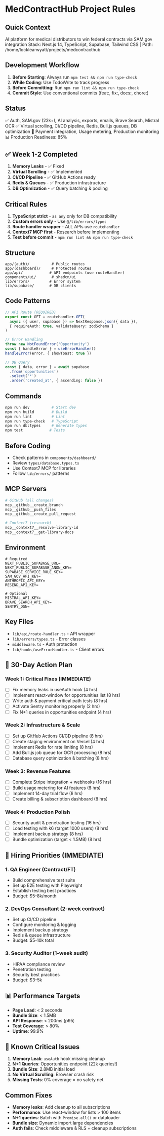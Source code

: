 # MedContractHub Project Rules

## Quick Context
AI platform for medical distributors to win federal contracts via SAM.gov integration
Stack: Next.js 14, TypeScript, Supabase, Tailwind CSS | Path: /home/locklearwyatt/projects/medcontracthub

## Development Workflow
1. **Before Starting**: Always run `npm test && npm run type-check`
2. **While Coding**: Use TodoWrite to track progress
3. **Before Committing**: Run `npm run lint && npm run type-check`
4. **Commit Style**: Use conventional commits (feat:, fix:, docs:, chore:)

## Status
✅ Auth, SAM.gov (22k+), AI analysis, exports, emails, Brave Search, Mistral OCR
✅ Virtual scrolling, CI/CD pipeline, Redis, Bull.js queues, DB optimization
🚧 Payment integration, Usage metering, Production monitoring
📊 Production Readiness: 85%

## ✅ Week 1-2 Completed
1. **Memory Leaks** - ✅ Fixed
2. **Virtual Scrolling** - ✅ Implemented
3. **CI/CD Pipeline** - ✅ GitHub Actions ready
4. **Redis & Queues** - ✅ Production infrastructure
5. **DB Optimization** - ✅ Query batching & pooling

## Critical Rules
1. **TypeScript strict** - `as any` only for DB compatibility
2. **Custom errors only** - Use `@/lib/errors/types`
3. **Route handler wrapper** - ALL APIs use `routeHandler`
4. **Context7 MCP first** - Research before implementing
5. **Test before commit** - `npm run lint && npm run type-check`

## Structure
```
app/(auth)/          # Public routes
app/(dashboard)/     # Protected routes  
app/api/            # API endpoints (use routeHandler)
components/ui/       # shadcn/ui
lib/errors/         # Error system
lib/supabase/       # DB clients
```

## Code Patterns
```typescript
// API Route (REQUIRED)
export const GET = routeHandler.GET(
  async ({ user, supabase }) => NextResponse.json({ data }),
  { requireAuth: true, validateQuery: zodSchema }
)

// Error Handling
throw new NotFoundError('Opportunity')
const { handleError } = useErrorHandler()
handleError(error, { showToast: true })

// DB Query
const { data, error } = await supabase
  .from('opportunities')
  .select('*')
  .order('created_at', { ascending: false })
```

## Commands
```bash
npm run dev          # Start dev
npm run build        # Build
npm run lint         # Lint
npm run type-check   # TypeScript
npm run db:types     # Generate types
npm test            # Tests
```

## Before Coding
- Check patterns in `components/dashboard/`
- Review `types/database.types.ts`
- Use Context7 MCP for libraries
- Follow `lib/errors/` patterns

## MCP Servers
```bash
# GitHub (all changes)
mcp__github__create_branch
mcp__github__push_files  
mcp__github__create_pull_request

# Context7 (research)
mcp__context7__resolve-library-id
mcp__context7__get-library-docs
```

## Environment
```env
# Required
NEXT_PUBLIC_SUPABASE_URL=
NEXT_PUBLIC_SUPABASE_ANON_KEY=
SUPABASE_SERVICE_ROLE_KEY=
SAM_GOV_API_KEY=
ANTHROPIC_API_KEY=
RESEND_API_KEY=

# Optional
MISTRAL_API_KEY=
BRAVE_SEARCH_API_KEY=
SENTRY_DSN=
```

## Key Files
- `lib/api/route-handler.ts` - API wrapper
- `lib/errors/types.ts` - Error classes
- `middleware.ts` - Auth protection
- `lib/hooks/useErrorHandler.ts` - Client errors

## 🎯 30-Day Action Plan

### Week 1: Critical Fixes (IMMEDIATE)
- [ ] Fix memory leaks in useAuth hook (4 hrs)
- [ ] Implement react-window for opportunities list (8 hrs)
- [ ] Write auth & payment critical path tests (8 hrs)
- [ ] Activate Sentry monitoring properly (2 hrs)
- [ ] Fix N+1 queries in opportunities endpoint (4 hrs)

### Week 2: Infrastructure & Scale
- [ ] Set up GitHub Actions CI/CD pipeline (8 hrs)
- [ ] Create staging environment on Vercel (4 hrs)
- [ ] Implement Redis for rate limiting (8 hrs)
- [ ] Add Bull.js job queue for OCR processing (8 hrs)
- [ ] Database query optimization & batching (8 hrs)

### Week 3: Revenue Features
- [ ] Complete Stripe integration + webhooks (16 hrs)
- [ ] Build usage metering for AI features (8 hrs)
- [ ] Implement 14-day trial flow (8 hrs)
- [ ] Create billing & subscription dashboard (8 hrs)

### Week 4: Production Polish
- [ ] Security audit & penetration testing (16 hrs)
- [ ] Load testing with k6 (target 1000 users) (8 hrs)
- [ ] Implement backup strategy (8 hrs)
- [ ] Bundle optimization (target < 1.5MB) (8 hrs)

## 👥 Hiring Priorities (IMMEDIATE)

### 1. QA Engineer (Contract/FT)
- Build comprehensive test suite
- Set up E2E testing with Playwright
- Establish testing best practices
- Budget: $5-8k/month

### 2. DevOps Consultant (2-week contract)
- Set up CI/CD pipeline
- Configure monitoring & logging
- Implement backup strategy
- Redis & queue infrastructure
- Budget: $5-10k total

### 3. Security Auditor (1-week audit)
- HIPAA compliance review
- Penetration testing
- Security best practices
- Budget: $3-5k

## 📊 Performance Targets
- **Page Load**: < 2 seconds
- **Bundle Size**: < 1.5MB
- **API Response**: < 200ms (p95)
- **Test Coverage**: > 80%
- **Uptime**: 99.9%

## 🐛 Known Critical Issues
1. **Memory Leak**: `useAuth` hook missing cleanup
2. **N+1 Queries**: Opportunities endpoint (22k queries!)
3. **Bundle Size**: 2.8MB initial load
4. **No Virtual Scrolling**: Browser crash risk
5. **Missing Tests**: 0% coverage = no safety net

## Common Fixes
- **Memory leaks**: Add cleanup to all subscriptions
- **Performance**: Use react-window for lists > 100 items
- **N+1 queries**: Batch with `Promise.all()` or dataloader
- **Bundle size**: Dynamic import large dependencies
- **Auth fails**: Check middleware & RLS + cleanup subscriptions